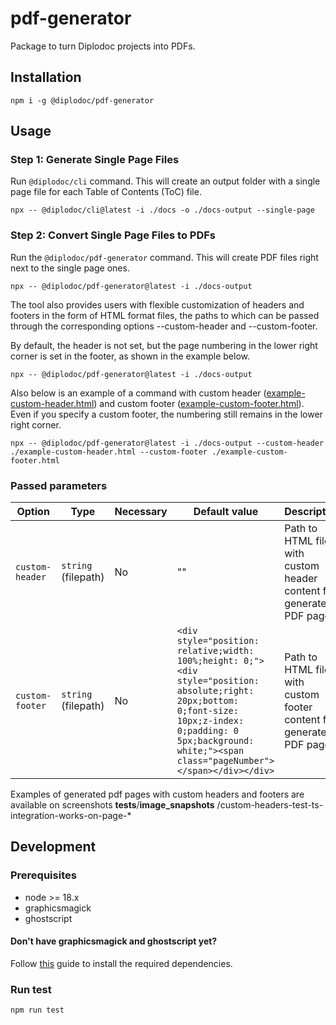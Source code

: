 # pdf-generator

Package to turn Diplodoc projects into PDFs.

## Installation

```
npm i -g @diplodoc/pdf-generator
```

## Usage

### Step 1: Generate Single Page Files

Run `@diplodoc/cli` command. This will create an output folder with a single page file for each Table of Contents (ToC) file.

```
npx -- @diplodoc/cli@latest -i ./docs -o ./docs-output --single-page
```

### Step 2: Convert Single Page Files to PDFs

Run the `@diplodoc/pdf-generator` command. This will create PDF files right next to the single page ones.

```
npx -- @diplodoc/pdf-generator@latest -i ./docs-output
```

The tool also provides users with flexible customization of headers and footers in the form of HTML format files, the paths to which can be passed through the corresponding options --custom-header and --custom-footer.

By default, the header is not set, but the page numbering in the lower right corner is set in the footer, as shown in the example below.

```
npx -- @diplodoc/pdf-generator@latest -i ./docs-output
```

Also below is an example of a command with custom header ([example-custom-header.html](https://github.com/diplodoc-platform/pdf-generator/blob/master/example-custom-header.html)) and custom footer ([example-custom-footer.html](https://github.com/diplodoc-platform/pdf-generator/blob/master/example-custom-footer.html)).  
Even if you specify a custom footer, the numbering still remains in the lower right corner.

```
npx -- @diplodoc/pdf-generator@latest -i ./docs-output --custom-header ./example-custom-header.html --custom-footer ./example-custom-footer.html
```

### Passed parameters

| Option      | Type        | Necessary | Default value | Description                                                                 |
|---------------|------------|--------------|--------------|--------------------------------------------------------------------------|
| `custom-header`    | `string` (filepath)   | No           | ""            | Path to HTML file with custom header content for generated PDF pages.                             |
| `custom-footer`    | `string` (filepath)  | No           | `<div style="position: relative;width: 100%;height: 0;"><div style="position: absolute;right: 20px;bottom: 0;font-size: 10px;z-index: 0;padding: 0 5px;background: white;"><span class="pageNumber"></span></div></div>`           | Path to HTML file with custom footer content for generated PDF pages.              |


Examples of generated pdf pages with custom headers and footers are available on screenshots __tests__/__image_snapshots__ /custom-headers-test-ts-integration-works-on-page-*

## Development

### Prerequisites

* node >= 18.x
* graphicsmagick
* ghostscript

#### Don't have graphicsmagick and ghostscript yet?

Follow [this](https://github.com/yakovmeister/pdf2image/blob/HEAD/docs/gm-installation.md) guide to install the required dependencies.

### Run test

```
npm run test
```